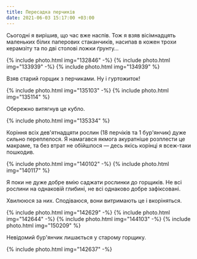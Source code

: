 ```yaml
---
title: Пересадка перчиків
date: 2021-06-03 15:17:00 +03:00
---
```


Сьогодні я вирішив, що час вже наспів. Тож я взяв вісімнадцять маленьких білих паперових стаканчиків, насипав в кожен трохи керамзіту та по дві столові ложки ґрунту…

{% include photo.html img="132846" -%}
{% include photo.html img="133939" -%}
{% include photo.html img="134939" %}

Взяв старий горщик з перчиками. Ну і гуртожиток!

{% include photo.html img="135103" -%}
{% include photo.html img="135114" %}

Обережно витягнув це кубло.

{% include photo.html img="135334" %}

Коріння всіх дев'ятнадцяти рослин (18 перчіків та 1 бур'янчик) дуже сильно переплелося. Я намагався якмога акуратніше розплести це макраме, та без втрат не обійшлося — десь якісь корінці я всеж-таки пошкодив. 

{% include photo.html img="140102" -%}
{% include photo.html img="140117" %}

Я поки не дуже добре вмію саджати рослинки до горщиків. Не всі рослини на однаковій глибині, не всі однаково добре зафіксовані.

Хвилююся за них. Сподіваюся, вони витримають це і вкоріняться.

{% include photo.html img="142629" -%}
{% include photo.html img="142644" -%}
{% include photo.html img="144103" -%}
{% include photo.html img="150209" %}

Невідомий бур'янчик лишається у старому горщику.

{% include photo.html img="142637" -%}
